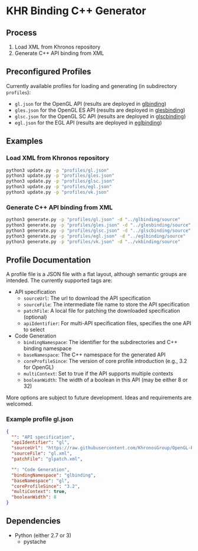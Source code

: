 # KHR Binding C++ Generator

## Process

1. Load XML from Khronos repository
2. Generate C++ API binding from XML

## Preconfigured Profiles

Currently available profiles for loading and generating (in subdirectory `profiles`):
 * `gl.json` for the OpenGL API (results are deployed in [glbinding](https://github.com/cginternals/glbinding))
 * `gles.json` for the OpenGL ES API (results are deployed in [glesbinding](https://github.com/cginternals/glesbinding))
 * `glsc.json` for the OpenGL SC API (results are deployed in [glscbinding](https://github.com/cginternals/glscbinding))
 * `egl.json` for the EGL API (results are deployed in [eglbinding](https://github.com/cginternals/eglbinding))

## Examples

### Load XML from Khronos repository

```bash
python3 update.py -p "profiles/gl.json"
python3 update.py -p "profiles/gles.json"
python3 update.py -p "profiles/glsc.json"
python3 update.py -p "profiles/egl.json"
python3 update.py -p "profiles/vk.json"
```

### Generate C++ API binding from XML

```bash
python3 generate.py -p "profiles/gl.json" -d "../glbinding/source"
python3 generate.py -p "profiles/gles.json" -d "../glesbinding/source"
python3 generate.py -p "profiles/glsc.json" -d "../glscbinding/source"
python3 generate.py -p "profiles/egl.json" -d "../eglbinding/source"
python3 generate.py -p "profiles/vk.json" -d "../vkbinding/source"
```

## Profile Documentation

A profile file is a JSON file with a flat layout, although semantic groups are intended.
The currently supported tags are:

* API specification
  * `sourceUrl`: The url to download the API specification
  * `sourceFile`: The intermediate file name to store the API specification
  * `patchFile`: A local file for patching the downloaded specification (optional)
  * `apiIdentifier`: For multi-API specification files, specifies the one API to select
* Code Generation
  * `bindingNamespace`: The identifier for the subdirectories and C++ binding namespace
  * `baseNamespace`: The C++ namespace for the generated API
  * `coreProfileSince`: The version of core profile introduction (e.g., 3.2 for OpenGL)
  * `multiContext`: Set to true if the API supports multiple contexts
  * `booleanWidth`: The width of a boolean in this API (may be either 8 or 32)

More options are subject to future development. Ideas and requirements are welcomed.

### Example profile gl.json

```json
{
  "": "API specification",
  "apiIdentifier": "gl",
  "sourceUrl": "https://raw.githubusercontent.com/KhronosGroup/OpenGL-Registry/master/xml/gl.xml",
  "sourceFile": "gl.xml",
  "patchFile": "glpatch.xml",

  "": "Code Generation",
  "bindingNamespace": "glbinding",
  "baseNamespace": "gl",
  "coreProfileSince": "3.2",
  "multiContext": true,
  "booleanWidth": 8
}
```

## Dependencies

* Python (either 2.7 or 3)
  * pystache
